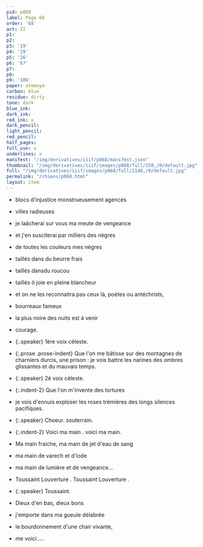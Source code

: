 ```yaml
---
pid: p068
label: Page 68
order: '68'
act: II
p1: 
p2: 
p3: '19'
p4: '19'
p5: '26'
p6: '67'
p7: 
p8: 
p9: '106'
paper: atemoya
carbon: blue
residue: dirty
tone: dark
blue_ink: 
dark_ink: 
red_ink: x
dark_pencil: 
light_pencil: 
red_pencil: 
half_pages: 
full_use: x
underlines: x
manifest: "/img/derivatives/iiif/p068/manifest.json"
thumbnail: "/img/derivatives/iiif/images/p068/full/250,/0/default.jpg"
full: "/img/derivatives/iiif/images/p068/full/1140,/0/default.jpg"
permalink: "/chiens/p068.html"
layout: item
---
```


- blocs d'injustice monstrueusement agencés
- villes radieuses
- je l<span class="delete">a</span><span class="add  ">â</span>cherai sur vous ma meute de vengeance
- et j'en susciterai par milliers des nègres
- de toutes les couleurs mes nègres
- taillés dans du beurre frais
- taillés dansdu roucou
- taillés ô joie en pleine blancheur
- et on ne les reconnaitra pas ceux là, poètes ou antéchrists,
- bourreaux fameux
- la plus noire des nuits est à venir
- courage.


- {:.speaker} 1ère voix céleste.

- {:.prose .prose-indent} Que l'on me ba<span class="add  accent">̂</span>tisse sur des montagnes de charniers durcis, une prison&nbsp;: je vois battre les narines des ombres glissantes et du mauvais temps.


- {:.speaker} 2è voix céleste.

- {:.indent-2} Que l'on m'invente des tortures
- je vois d'ennuis exploser les roses trémières des longs silences pacifiques.

- {:.speaker} Choeur.  souterrain.

- {:.indent-2} Voici ma main . voici ma main.
- Ma main fraiche, ma main de jet d'eau de sang
- ma main de varech et d'iode
- ma main de lumière et de vengeance...
- Toussaint Louverture . Toussaint Louverture .


- {:.speaker} Toussaint.

- Dieux d'en bas, dieux bons
- j'emporte dans ma gueule délabrée
- le bourdonnement d'une chair vivante,
- me voici.....



